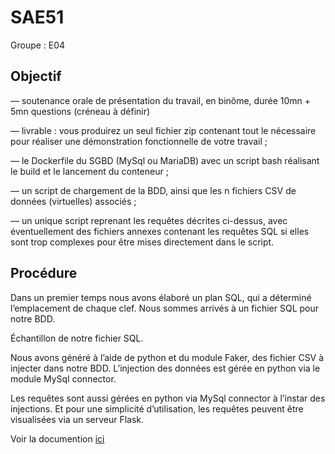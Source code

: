 # SAE51

Groupe : E04

## Objectif

— soutenance orale de présentation du travail, en binôme, durée 10mn + 5mn questions (créneau à
définir)

— livrable : vous produirez un seul fichier zip contenant tout le nécessaire pour réaliser une démonstration fonctionnelle de votre travail ;

— le Dockerfile du SGBD (MySql ou MariaDB) avec un script bash réalisant le build et le lancement
du conteneur ;

— un script de chargement de la BDD, ainsi que les n fichiers CSV de données (virtuelles) associés ;

— un unique script reprenant les requêtes décrites ci-dessus, avec éventuellement des fichiers annexes contenant les requêtes SQL si elles sont trop complexes pour être mises directement dans
le script.

## Procédure

Dans un premier temps nous avons élaboré un plan SQL, qui a déterminé l’emplacement de chaque clef.
Nous sommes arrivés à un fichier SQL pour notre BDD.

Échantillon de notre fichier SQL.


Nous avons généré à l’aide de python et du module Faker, des fichier CSV à injecter dans notre BDD.
L’injection des données est gérée en python via le module MySql connector.

Les requêtes sont aussi gérées en python via MySql connector à l’instar des injections. Et pour une simplicité d’utilisation, les requêtes peuvent être visualisées via un serveur Flask.

Voir la documention [ici](Guide.md)


